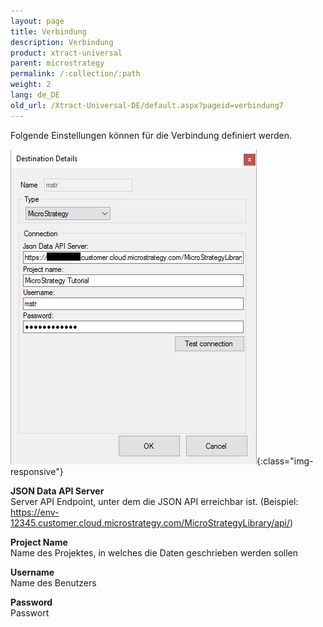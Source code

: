 ```yaml
---
layout: page
title: Verbindung
description: Verbindung
product: xtract-universal
parent: microstrategy
permalink: /:collection/:path
weight: 2
lang: de_DE
old_url: /Xtract-Universal-DE/default.aspx?pageid=verbindung7
---
```


Folgende Einstellungen können für die Verbindung definiert werden.

![mstr-destination-details](/img/content/mstr-destination-details.png){:class="img-responsive"}


**JSON Data API Server**<br>
Server API Endpoint, unter dem die JSON API erreichbar ist. (Beispiel: https://env-12345.customer.cloud.microstrategy.com/MicroStrategyLibrary/api/)

**Project Name**<br> 
Name des Projektes, in welches die Daten geschrieben werden sollen

**Username**<br> 
Name des Benutzers

**Password**<br> 
Passwort 


